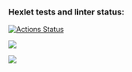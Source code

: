 ### Hexlet tests and linter status:
[![Actions Status](https://github.com/jennysgod/frontend-project-lvl2/workflows/hexlet-check/badge.svg)](https://github.com/jennysgod/frontend-project-lvl2/actions)

<a href="https://codeclimate.com/github/jennysgod/frontend-project-lvl2/maintainability"><img src="https://api.codeclimate.com/v1/badges/375b9de5d9871720f2cc/maintainability" /></a>

<a href="https://codeclimate.com/github/jennysgod/frontend-project-lvl2/test_coverage"><img src="https://api.codeclimate.com/v1/badges/375b9de5d9871720f2cc/test_coverage" /></a>